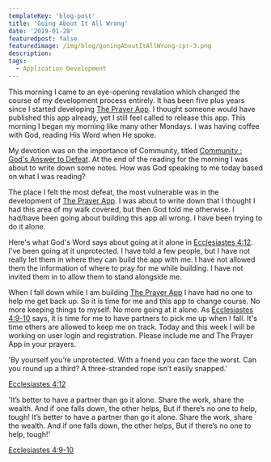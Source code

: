 ```yaml
---
templateKey: 'blog-post'
title: 'Going About It All Wrong'
date: '2019-01-28'
featuredpost: false
featuredimage: /img/blog/goningAboutItAllWrong-cpr-3.png
description:
tags:
  - Application Development
---
```


This morning I came to an eye-opening revalation which changed the course of my development process entirely. It has been five plus years since I started developing [The Prayer App](https://craigbooker.com/apps). I thought someone would have published this app already, yet I still feel called to release this app. This morning I began my morning like many other Mondays. I was having coffee with God, reading His Word when He spoke.

My devotion was on the importance of Community, titled [Community : God's Answer to Defeat](https://my.bible.com/reading-plans/1650-better-together). At the end of the reading for the morning I was about to write down some notes. How was God speaking to me today based on what I was reading?

The place I felt the most defeat, the most vulnerable was in the development of [The Prayer App](https://craigbooker.com/apps). I was about to write down that I thought I had this area of my walk covered, but then God told me otherwise. I had/have been going about building this app all wrong. I have been trying to do it alone.

Here's what God's Word says about going at it alone in [Ecclesiastes 4:12](https://my.bible.com/bible/97/ECC.4.12). I've been going at it unprotected. I have told a few people, but I have not really let them in where they can build the app with me. I have not allowed them the information of where to pray for me while building. I have not invited them in to allow them to stand alongside me.

When I fall down while I am building [The Prayer App](https://craigbooker.com/apps) I have had no one to help me get back up. So it is time for me and this app to change course. No more keeping things to myself. No more going at it alone. As [Ecclesiastes 4:9-10](https://my.bible.com/bible/97/ECC.4.9-10) says, it is time for me to have partners to pick me up when I fall. It's time others are allowed to keep me on track. Today and this week I will be working on user login and registration. Please include me and The Prayer App in your prayers.

'By yourself you’re unprotected. With a friend you can face the worst. Can you round up a third? A three-stranded rope isn’t easily snapped.'

[Ecclesiastes 4:12](https://my.bible.com/bible/97/ECC.4.12)

'It’s better to have a partner than go it alone. Share the work, share the wealth. And if one falls down, the other helps, But if there’s no one to help, tough! It’s better to have a partner than go it alone. Share the work, share the wealth. And if one falls down, the other helps, But if there’s no one to help, tough!'

[Ecclesiastes 4:9-10](https://my.bible.com/bible/97/ECC.4.9-10)
